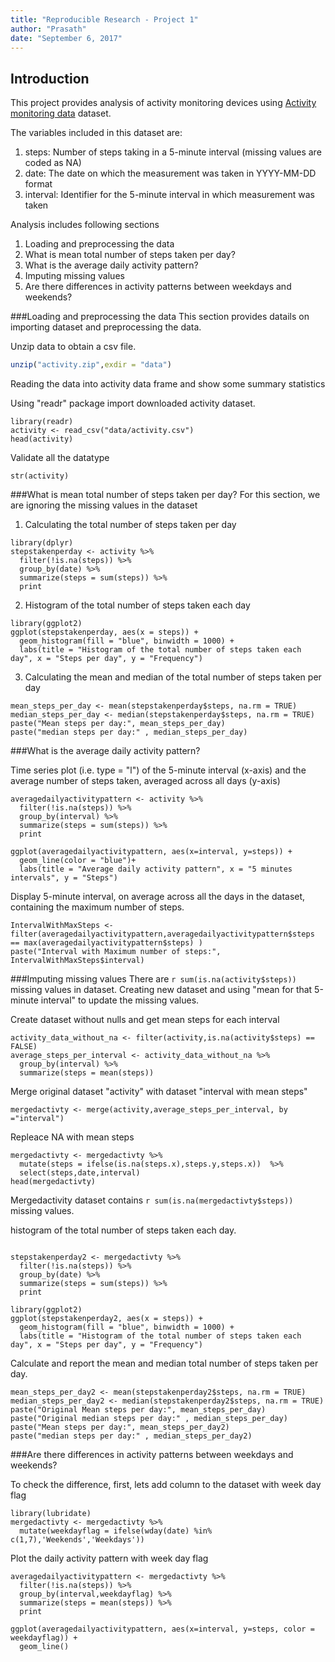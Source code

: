 ```yaml
---
title: "Reproducible Research - Project 1"
author: "Prasath"
date: "September 6, 2017"
---
```


## Introduction

This project provides analysis of activity monitoring devices using [Activity monitoring data](https://d396qusza40orc.cloudfront.net/repdata%2Fdata%2Factivity.zip) dataset.

The variables included in this dataset are:
1. steps: Number of steps taking in a 5-minute interval (missing values are coded as NA)
2. date: The date on which the measurement was taken in YYYY-MM-DD format
3. interval: Identifier for the 5-minute interval in which measurement was taken

Analysis includes following sections

1. Loading and preprocessing the data
2. What is mean total number of steps taken per day?
3. What is the average daily activity pattern?
4. Imputing missing values
5. Are there differences in activity patterns between weekdays and weekends?

###Loading and preprocessing the data
This section provides datails on importing dataset and preprocessing the data.

Unzip data to obtain a csv file.
```r
unzip("activity.zip",exdir = "data")
```
Reading the data into activity data frame and show some summary statistics

Using "readr" package import downloaded activity dataset.
```{r, echo=TRUE}
library(readr)
activity <- read_csv("data/activity.csv")
head(activity)
```

Validate all the datatype
```{r, echo=TRUE}
str(activity)
```

###What is mean total number of steps taken per day?
For this section, we are ignoring the missing values in the dataset
1. Calculating the total number of steps taken per day
```{r, echo=TRUE}
library(dplyr)
stepstakenperday <- activity %>%
  filter(!is.na(steps)) %>%
  group_by(date) %>%
  summarize(steps = sum(steps)) %>%
  print
```
2. Histogram of the total number of steps taken each day
```{r, echo=TRUE}
library(ggplot2)
ggplot(stepstakenperday, aes(x = steps)) +
  geom_histogram(fill = "blue", binwidth = 1000) +
  labs(title = "Histogram of the total number of steps taken each day", x = "Steps per day", y = "Frequency")
```
3. Calculating the mean and median of the total number of steps taken per day
```{r, echo=TRUE}
mean_steps_per_day <- mean(stepstakenperday$steps, na.rm = TRUE)
median_steps_per_day <- median(stepstakenperday$steps, na.rm = TRUE)
paste("Mean steps per day:", mean_steps_per_day)
paste("median steps per day:" , median_steps_per_day)
```

###What is the average daily activity pattern?

Time series plot (i.e. type = "l") of the 5-minute interval (x-axis) and the average number of steps taken, averaged across all days (y-axis)
```{r, echo= TRUE}
averagedailyactivitypattern <- activity %>%
  filter(!is.na(steps)) %>%
  group_by(interval) %>%
  summarize(steps = sum(steps)) %>%
  print

ggplot(averagedailyactivitypattern, aes(x=interval, y=steps)) +
  geom_line(color = "blue")+
  labs(title = "Average daily activity pattern", x = "5 minutes intervals", y = "Steps")
```
Display 5-minute interval, on average across all the days in the dataset, containing the maximum number of steps.
```{r, echo= TRUE}
IntervalWithMaxSteps <- filter(averagedailyactivitypattern,averagedailyactivitypattern$steps == max(averagedailyactivitypattern$steps) ) 
paste("Interval with Maximum number of steps:", IntervalWithMaxSteps$interval)
```

###Imputing missing values
There are `r sum(is.na(activity$steps)) ` missing values in dataset.
Creating new dataset and using "mean for that 5-minute interval" to update the missing values.

Create dataset without nulls and get mean steps for each interval
```{r, echo= TRUE}
activity_data_without_na <- filter(activity,is.na(activity$steps) == FALSE)
average_steps_per_interval <- activity_data_without_na %>%
  group_by(interval) %>%
  summarize(steps = mean(steps)) 
```
Merge original dataset "activity" with dataset "interval with mean steps"
```{r, echo= TRUE}
mergedactivty <- merge(activity,average_steps_per_interval, by ="interval")
```
Repleace NA with mean steps
```{r, echo= TRUE}
mergedactivty <- mergedactivty %>%
  mutate(steps = ifelse(is.na(steps.x),steps.y,steps.x))  %>%
  select(steps,date,interval)
head(mergedactivty)
```
Mergedactivity dataset contains  `r sum(is.na(mergedactivty$steps)) ` missing values.

histogram of the total number of steps taken each day.
```{r, echo= TRUE}

stepstakenperday2 <- mergedactivty %>%
  filter(!is.na(steps)) %>%
  group_by(date) %>%
  summarize(steps = sum(steps)) %>%
  print

library(ggplot2)
ggplot(stepstakenperday2, aes(x = steps)) +
  geom_histogram(fill = "blue", binwidth = 1000) +
  labs(title = "Histogram of the total number of steps taken each day", x = "Steps per day", y = "Frequency")
```

Calculate and report the mean and median total number of steps taken per day.
```{r, echo= TRUE}
mean_steps_per_day2 <- mean(stepstakenperday2$steps, na.rm = TRUE)
median_steps_per_day2 <- median(stepstakenperday2$steps, na.rm = TRUE)
paste("Original Mean steps per day:", mean_steps_per_day)
paste("Original median steps per day:" , median_steps_per_day)
paste("Mean steps per day:", mean_steps_per_day2)
paste("median steps per day:" , median_steps_per_day2)
```

###Are there differences in activity patterns between weekdays and weekends?

To check the difference, first, lets add column to the dataset with week day flag
```{r, echo= TRUE}
library(lubridate)
mergedactivty <- mergedactivty %>%
  mutate(weekdayflag = ifelse(wday(date) %in% c(1,7),'Weekends','Weekdays'))  
```

Plot the daily activity pattern with week day flag
```{r, echo= TRUE}
averagedailyactivitypattern <- mergedactivty %>%
  filter(!is.na(steps)) %>%
  group_by(interval,weekdayflag) %>%
  summarize(steps = mean(steps)) %>%
  print

ggplot(averagedailyactivitypattern, aes(x=interval, y=steps, color = weekdayflag)) +
  geom_line()
```